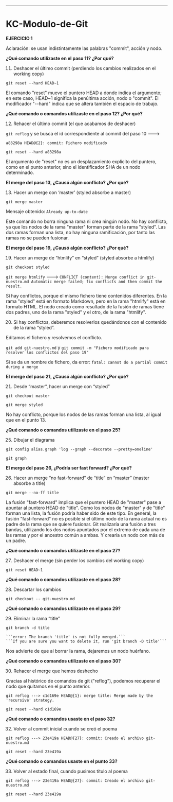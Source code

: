 
-------------------------------------------------------
# KC-Modulo-de-Git

**EJERCICIO 1**

Aclaración: se usan indistintamente las palabras "commit", acción y nodo.

**¿Qué comando utilizaste en el paso 11? ¿Por qué?**

11) Deshacer el último commit (perdiendo los cambios realizados en el working copy)

```git reset --hard HEAD~1```

El comando "reset" mueve el puntero HEAD a donde indica el argumento; en este caso, HEAD~1 significa la penúltima acción, nodo o "commit". El modificador "--hard" indica que se altera también el espacio de trabajo.

**¿Qué comando o comandos utilizaste en el paso 12? ¿Por qué?**

12) Rehacer el último commit (el que acabamos de deshacer)

```git reflog``` y se busca el id correspondiente al commit del paso 10 ---> 

```a83298a HEAD@{2}: commit: Fichero modificado```

```git reset --hard a83298a```

El argumento de "reset" no es un desplazamiento explícito del puntero, como en el punto anterior, sino el identificador SHA de un nodo determinado.

**El merge del paso 13, ¿Causó algún conflicto? ¿Por qué?**

13) Hacer un merge con ‘master’ (styled absorbe a master)

```git merge master```

Mensaje obtenido: 
```Already up-to-date```

Este comando no borra ninguna rama ni crea ningún nodo. No hay conflicto, ya que los nodos de la rama "master" forman parte de la rama "styled". Las dos ramas forman una lista, no hay ninguna ramificación, por tanto las ramas no se pueden fusionar.

**El merge del paso 19, ¿Causó algún conflicto? ¿Por qué?**

19) Hacer un merge de “htmlify” en “styled” (styled absorbe a htmlify)

```git checkout styled```

```git merge htmlify```
---> ```CONFLICT (content): Merge conflict in git-nuestro.md
Automatic merge failed; fix conflicts and then commit the result.```

Sí hay conflictos, porque el mismo fichero tiene contenidos diferentes. En la rama "styled" está en formato Markdown, pero en  la rama "htmlify" está en formato HTML. El nodo creado como resultado de la fusión de ramas tiene dos padres, uno de la rama "styled" y el otro, de la rama "htmlify".

20) Si hay conflictos, deberemos resolverlos quedándonos con el contenido de la rama “styled”.

Editamos el fichero y resolvemos el conflicto.

```git add git-nuestro.md``` y 
```git commit -m "Fichero modificado para resolver los conflictos del paso 19"```

Si se da un nombre de fichero, da error:
```fatal: cannot do a partial commit during a merge```

**El merge del paso 21, ¿Causó algún conflicto? ¿Por qué?**

21) Desde “master”, hacer un merge con “styled”

```git checkout master```

```git merge styled```

No hay conflicto, porque los nodos de las ramas forman una lista, al igual que en el punto 13.

**¿Qué comando o comandos utilizaste en el paso 25?**

25) Dibujar el diagrama

```git config alias.graph 'log --graph --decorate --pretty=oneline' ```

```git graph ```

**El merge del paso 26, ¿Podría ser fast forward? ¿Por qué?**

26) Hacer un merge “no fast-forward” de “title” en “master” (master absorbe a title)

```git merge --no-ff title```

La fusión "fast-forward" implica que el puntero HEAD de "master" pase a apuntar al puntero HEAD de "title". Como los nodos de "master" y de "title" forman una lista, la fusión podría haber sido de este tipo.
En general, la fusión "fast-forward" no es posible si el último nodo de la rama actual no es padre de la rama que se quiere fusionar. Git realizaría una fusión a tres bandas, utilizando los dos nodos apuntados por el extremo de cada una de las ramas y por el ancestro común a ambas. Y crearía un nodo con más de un padre. 

**¿Qué comando o comandos utilizaste en el paso 27?**

27) Deshacer el merge (sin perder los cambios del working copy)

```git reset HEAD~1```

**¿Qué comando o comandos utilizaste en el paso 28?**

28) Descartar los cambios

```git checkout -- git-nuestro.md```

**¿Qué comando o comandos utilizaste en el paso 29?**

29) Eliminar la rama “title”

```git branch -d title```

    ```error: The branch 'title' is not fully merged.```
    ```If you are sure you want to delete it, run 'git branch -D title'```

Nos advierte de que al borrar la rama, dejaremos un nodo huérfano.

**¿Qué comando o comandos utilizaste en el paso 30?**

30) Rehacer el merge que hemos deshecho

Gracias al histórico de comandos de git ("reflog"), podemos recuperar el nodo que quitamos en el punto anterior.

```git reflog ---> c1d169e HEAD@{1}: merge title: Merge made by the 'recursive' strategy.```

```git reset --hard c1d169e```

**¿Qué comando o comandos usaste en el paso 32?**

32) Volver al commit inicial cuando se creó el poema

```git reflog ---> 23e419a HEAD@{27}: commit: Creado el archivo git-nuestro.md```

```git reset --hard 23e419a ```

**¿Qué comando o comandos usaste en el punto 33?**

33) Volver al estado final, cuando pusimos título al poema

```git reflog ---> 23e419a HEAD@{27}: commit: Creado el archivo git-nuestro.md```

```git reset --hard 23e419a ```

